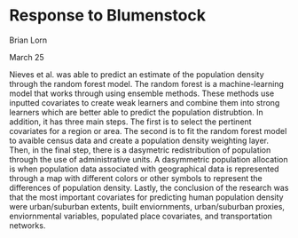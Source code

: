 # Response to Blumenstock
Brian Lorn

March 25

Nieves et al. was able to predict an estimate of the population density through the random forest model. The random forest is a machine-learning model that works through using ensemble methods. These methods use inputted covariates to create weak learners and combine them into strong learners which are better able to predict the population distrubtion. In addition, it has three main steps. The first is to select the pertinent covariates for a region or area. The second is to fit the random forest model to avaible census data and create a population density weighting layer. Then, in the final step, there is a dasymetric redistribution of population through the use of administrative units. A dasymmetric population allocation is when population data associated with geographical data is represented through a map with different colors or other symbols to represent the differences of population density. Lastly, the conclusion of the research was that the most important covariates for predicting human population density were urban/suburban extents, built enviornments, urban/suburban proxies, enviornmental variables, populated place covariates, and transportation networks.
